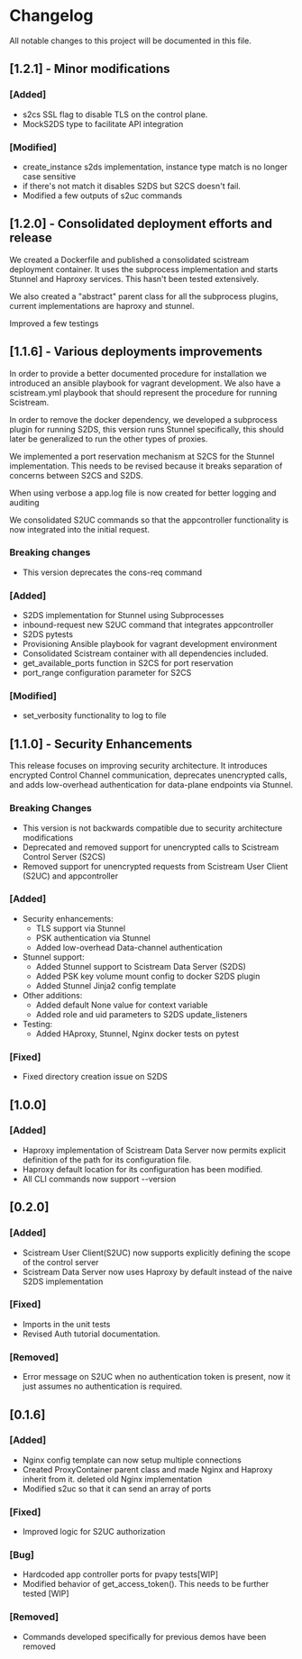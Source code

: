 # Changelog

All notable changes to this project will be documented in this file.

## [1.2.1] - Minor modifications

### [Added]
  - s2cs SSL flag to disable TLS on the control plane.
  - MockS2DS type to facilitate API integration

### [Modified]
  - create_instance s2ds implementation, instance type match is no longer case sensitive
  - if there's not match it disables S2DS but S2CS doesn't fail.
  - Modified a few outputs of s2uc commands

## [1.2.0] - Consolidated deployment efforts and release

We created a Dockerfile and published a consolidated scistream deployment container. It uses the subprocess implementation and starts Stunnel and Haproxy services. This hasn't been tested extensively.

We also created a "abstract" parent class for all the subprocess plugins, current implementations are haproxy and stunnel.

Improved a few testings

## [1.1.6] - Various deployments improvements

In order to provide a better documented procedure for installation we introduced an ansible playbook for vagrant development. We also have a
scistream.yml playbook that should represent the procedure for running Scistream.

In order to remove the docker dependency, we developed a subprocess plugin for running S2DS, this version runs Stunnel specifically, this should later be generalized to run the other types of proxies.

We implemented a port reservation mechanism at S2CS for the Stunnel implementation. This needs to be revised because it breaks separation of concerns between S2CS and S2DS.

When using verbose a app.log file is now created for better logging and auditing

We consolidated S2UC commands so that the appcontroller functionality is now integrated into the initial request.

### Breaking changes
 - This version deprecates the cons-req command

### [Added]
 - S2DS implementation for Stunnel using Subprocesses
 - inbound-request new S2UC command that  integrates appcontroller
 - S2DS pytests
 - Provisioning Ansible playbook for vagrant development environment
 - Consolidated Scistream container with all dependencies included.
 - get_available_ports function in S2CS for port reservation
 - port_range configuration parameter for S2CS

### [Modified]
 - set_verbosity functionality to log to file

###

## [1.1.0] - Security Enhancements

This release focuses on improving security architecture. It introduces encrypted Control Channel communication, deprecates unencrypted calls, and adds low-overhead authentication for data-plane endpoints via Stunnel.

### Breaking Changes
 - This version is not backwards compatible due to security architecture modifications
 - Deprecated and removed support for unencrypted calls to Scistream Control Server (S2CS)
 - Removed support for unencrypted requests from Scistream User Client (S2UC) and appcontroller

### [Added]
- Security enhancements:
  - TLS support via Stunnel
  - PSK authentication via Stunnel
  - Added low-overhead Data-channel authentication
- Stunnel support:
  - Added Stunnel support to Scistream Data Server (S2DS)
  - Added PSK key volume mount config to docker S2DS plugin
  - Added Stunnel Jinja2 config template
- Other additions:
  - Added default None value for context variable
  - Added role and uid parameters to S2DS update_listeners
- Testing:
  - Added HAproxy, Stunnel, Nginx docker tests on pytest

### [Fixed]
 - Fixed directory creation issue on S2DS

## [1.0.0]

### [Added]
 - Haproxy implementation of Scistream Data Server now permits explicit definition of the path for its configuration file.
 - Haproxy default location for its configuration has been modified.
 - All CLI commands now support --version

## [0.2.0]

### [Added]
 - Scistream User Client(S2UC) now supports explicitly defining the scope of the control server
 - Scistream Data Server now uses Haproxy by default instead of the naive S2DS implementation

### [Fixed]
 - Imports in the unit tests
 - Revised Auth tutorial documentation.

### [Removed]
 - Error message on S2UC when no authentication token is present, now it just assumes no authentication is required.

## [0.1.6]

### [Added]
 - Nginx config template can now setup multiple connections
 - Created ProxyContainer parent class and made Nginx and Haproxy inherit from it. deleted old Nginx implementation
 - Modified s2uc so that it can send an array of ports

### [Fixed]
 - Improved logic for S2UC authorization

### [Bug]
 - Hardcoded app controller ports for pvapy tests[WIP]
 - Modified behavior of get_access_token(). This needs to be further tested [WIP]

### [Removed]
 - Commands developed specifically for previous demos have been removed
